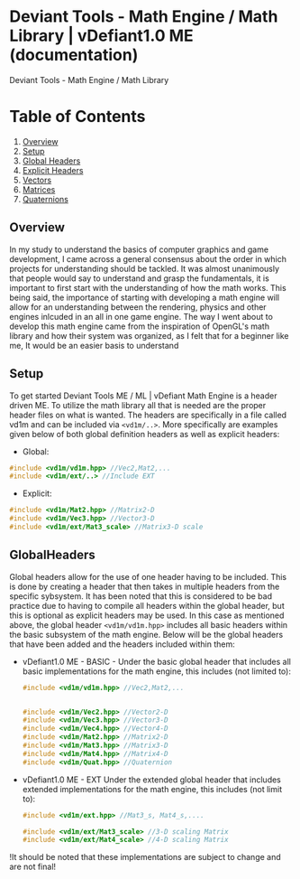 # Deviant Tools - Math Engine / Math Library | vDefiant1.0 ME (documentation)
Deviant Tools - Math Engine / Math Library

# Table of Contents
1. [Overview](#Overview)
2. [Setup](#Setup)
3. [Global Headers](#GlobalHeaders)
4. [Explicit Headers]()
5. [Vectors]()
6. [Matrices]()
7. [Quaternions]()

## Overview
In my study to understand the basics of computer graphics and game development, I came across a general consensus about the order in which projects for understanding should be tackled. It was almost unanimously that people would say to understand and grasp the fundamentals, it is important to first start with the understanding of how the math works. This being said, the importance of starting with developing a math engine will allow for an understanding between the rendering, physics and other engines inlcuded in an all in one game engine. The way I went about to develop this math engine came from the inspiration of OpenGL's math library and how their system was organized, as I felt that for a beginner like me, It would be an easier basis to understand

## Setup
To get started Deviant Tools ME / ML | vDefiant Math Engine is a header driven ME. To utilize the math library all that is needed are the proper header files on what is wanted. The headers are specifically in a file called vd1m and can be included via ```<vd1m/..>```. More specifically are examples given below of both global definition headers as well as explicit headers:

- Global:
```cpp
#include <vd1m/vd1m.hpp> //Vec2,Mat2,...
#include <vd1m/ext/..> //Include EXT
```
- Explicit:
```cpp
#include <vd1m/Mat2.hpp> //Matrix2-D
#include <vd1m/Vec3.hpp> //Vector3-D
#include <vd1m/ext/Mat3_scale> //Matrix3-D scale
```

## GlobalHeaders
Global headers allow for the use of one header having to be included. This is done by creating a header that then takes in multiple headers from the specific sybsystem. It has been noted that this is considered to be bad practice due to having to compile all headers within the global header, but this is optional as explicit headers may be used. In this case as mentioned above, the global header ```<vd1m/vd1m.hpp>``` includes all basic headers within the basic subsystem of the math engine. Below will be the global headers that have been added and the headers included within them:

- vDefiant1.0 ME - BASIC - 
    Under the basic global header that includes all basic implementations for the math engine, this includes (not limited to):
    ```cpp
    #include <vd1m/vd1m.hpp> //Vec2,Mat2,...
    
    
    #include <vd1m/Vec2.hpp> //Vector2-D
    #include <vd1m/Vec3.hpp> //Vector3-D
    #include <vd1m/Vec4.hpp> //Vector4-D
    #include <vd1m/Mat2.hpp> //Matrix2-D
    #include <vd1m/Mat3.hpp> //Matrix3-D
    #include <vd1m/Mat4.hpp> //Matrix4-D
    #include <vd1m/Quat.hpp> //Quaternion
    ```
- vDefiant1.0 ME - EXT
    Under the extended global header that includes extended implementations for the math engine, this includes (not limit to):
    ```cpp
    #include <vd1m/ext.hpp> //Mat3_s, Mat4_s,....
    
    #include <vd1m/ext/Mat3_scale> //3-D scaling Matrix
    #include <vd1m/ext/Mat4_scale> //4-D scaling Matrix
    ```

!It should be noted that these implementations are subject to change and are not final!


